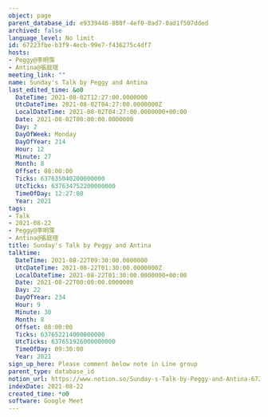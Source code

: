 ```yaml
---
object: page
parent_database_id: e9339446-880f-4ef0-8ad7-8ad1f507dded
archived: false
language_level: No limit
id: 67223fbe-b3f9-4ecb-99e7-f436275c4df7
hosts:
- Peggy@李明霈
- Antina@張庭瑄
meeting_link: ""
name: Sunday's Talk by Peggy and Antina
last_edited_time: &o0
  DateTime: 2021-08-02T12:27:00.0000000
  UtcDateTime: 2021-08-02T04:27:00.0000000Z
  LocalDateTime: 2021-08-02T04:27:00.0000000+00:00
  Date: 2021-08-02T00:00:00.0000000
  Day: 2
  DayOfWeek: Monday
  DayOfYear: 214
  Hour: 12
  Minute: 27
  Month: 8
  Offset: 08:00:00
  Ticks: 637635040200000000
  UtcTicks: 637634752200000000
  TimeOfDay: 12:27:00
  Year: 2021
tags:
- Talk
- 2021-08-22
- Peggy@李明霈
- Antina@張庭瑄
title: Sunday's Talk by Peggy and Antina
talktime:
  DateTime: 2021-08-22T09:30:00.0000000
  UtcDateTime: 2021-08-22T01:30:00.0000000Z
  LocalDateTime: 2021-08-22T01:30:00.0000000+00:00
  Date: 2021-08-22T00:00:00.0000000
  Day: 22
  DayOfYear: 234
  Hour: 9
  Minute: 30
  Month: 8
  Offset: 08:00:00
  Ticks: 637652214000000000
  UtcTicks: 637651926000000000
  TimeOfDay: 09:30:00
  Year: 2021
sign_up_here: Please comment below note in Line group
parent_type: database_id
notion_url: https://www.notion.so/Sunday-s-Talk-by-Peggy-and-Antina-67223fbeb3f94ecb99e7f436275c4df7
indexDate: 2021-08-22
created_time: *o0
software: Google Meet
---
```








